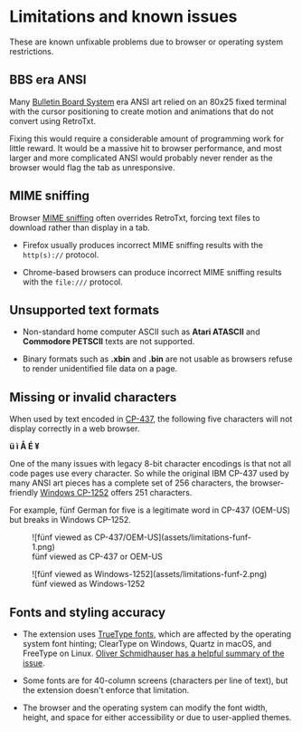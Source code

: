 # Limitations and known issues

These are known unfixable problems due to browser or operating system restrictions.

## BBS era ANSI

Many [Bulletin Board System](https://spectrum.ieee.org/tech-history/cyberspace/social-medias-dialup-ancestor-the-bulletin-board-system) era ANSI art relied on an 80x25 fixed terminal with the cursor positioning to create motion and animations that do not convert using RetroTxt.

Fixing this would require a considerable amount of programming work for little reward. It would be a massive hit to browser performance, and most larger and more complicated ANSI would probably never render as the browser would flag the tab as unresponsive.
## MIME sniffing

Browser [MIME sniffing](https://en.wikipedia.org/wiki/Content_sniffing) often overrides RetroTxt, forcing text files to download rather than display in a tab.

- Firefox usually produces incorrect MIME sniffing results with the `http(s)://` protocol.

- Chrome-based browsers can produce incorrect MIME sniffing results with the `file:///` protocol.
## Unsupported text formats

- Non-standard home computer ASCII such as **Atari ATASCII** and **Commodore PETSCII** texts are not supported.

- Binary formats such as **.xbin** and **.bin** are not usable as browsers refuse to render unidentified file data on a page.

## Missing or invalid characters

When used by text encoded in [CP-437](https://en.wikipedia.org/wiki/Code_page_437), the following five characters will not display correctly in a web browser.

**ü ì Å É ¥**

One of the many issues with legacy 8-bit character encodings is that not all code pages use every character. So while the original IBM CP-437 used by many ANSI art pieces has a complete set of 256 characters, the browser-friendly [Windows CP-1252](https://en.wikipedia.org/wiki/Windows-1252) offers 251 characters.

For example, fünf German for five is a legitimate word in CP-437 (OEM-US) but breaks in Windows CP-1252.

<figure markdown>
  ![fünf viewed as CP-437/OEM-US](assets/limitations-funf-1.png)
  <figcaption>fünf viewed as CP-437 or OEM-US</figcaption>
</figure>

<figure markdown>
  ![fünf viewed as Windows-1252](assets/limitations-funf-2.png)
  <figcaption>fünf viewed as Windows-1252</figcaption>
</figure>

## Fonts and styling accuracy

- The extension uses [TrueType fonts](https://en.wikipedia.org/wiki/TrueType), which are affected by the operating system font hinting; ClearType on Windows, Quartz in macOS, and FreeType on Linux. [Oliver Schmidhauser has a helpful summary of the issue](https://glow.li/technology/2016/7/15/using-pixel-fonts-in-a-browser-without-font-smoothing).

- Some fonts are for 40-column screens (characters per line of text), but the extension doesn't enforce that limitation.

- The browser and the operating system can modify the font width, height, and space for either accessibility or due to user-applied themes.
